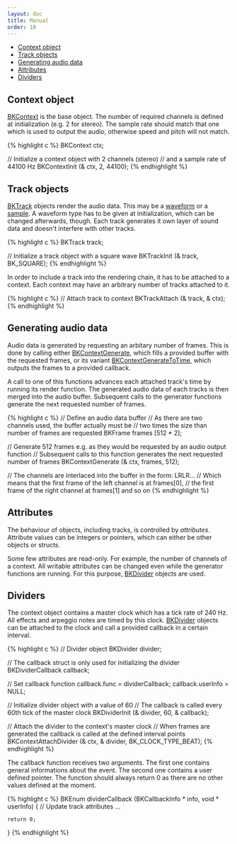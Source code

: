 ```yaml
---
layout: doc
title: Manual
order: 10
---
```


<!--- [Introduction](#introduction)-->
- [Context object](#context-object)
- [Track objects](#track-objects)
- [Generating audio data](#generating-audio-data)
- [Attributes](#attributes)
- [Dividers](#dividers)

<!--## Introduction-->



## Context object

[BKContext](context/) is the base object. The number of required channels is defined at initialization (e.g. 2 for stereo). The sample rate should match that one which is used to output the audio, otherwise speed and pitch will not match.

{% highlight c %}
BKContext ctx;

// Initialize a context object with 2 channels (stereo)
// and a sample rate of 44100 Hz
BKContextInit (& ctx, 2, 44100);
{% endhighlight %}

## Track objects

[BKTrack](tracks/) objects render the audio data. This may be a [waveform](waveforms/) or a [sample](samples/). A waveform type has to be given at initialization, which can be changed afterwards, though. Each track generates it own layer of sound data and doesn't interfere with other tracks.

{% highlight c %}
BKTrack track;

// Initialize a track object with a square wave
BKTrackInit (& track, BK_SQUARE);
{% endhighlight %}

In order to include a track into the rendering chain, it has to be attached to a context. Each context may have an arbitrary number of tracks attached to it.

{% highlight c %}
// Attach track to context
BKTrackAttach (& track, & ctx);
{% endhighlight %}

## Generating audio data

Audio data is generated by requesting an arbitary number of frames. This is done by calling either [BKContextGenerate](../context/#bkcontextgenerate), which fills a provided buffer with the requested frames, or its variant [BKContextGenerateToTime](../context/#bkcontextgeneratetotime), which outputs the frames to a provided callback.

A call to one of this functions advances each attached track's time by running its render function. The generated audio data of each tracks is then merged into the audio buffer. Subsequent calls to the generator functions generate the next requested number of frames.

{% highlight c %}
// Define an audio data buffer
// As there are two channels used, the buffer actually must be
// two times the size than number of frames are requested
BKFrame frames [512 * 2];

// Generate 512 frames e.g. as they would be requested by an audio output function
// Subsequent calls to this function generates the next requested number of frames
BKContextGenerate (& ctx, frames, 512);

// The channels are interlaced into the buffer in the form: LRLR...
// Which means that the first frame of the left channel is at frames[0],
// the first frame of the right channel at frames[1] and so on
{% endhighlight %}

## Attributes

The behaviour of objects, including tracks, is controlled by *attributes*. Attribute values can be integers or pointers, which can either be other objects or structs.

Some few attributes are read-only. For example, the number of channels of a context. All writable attributes can be changed even while the generator functions are running. For this purpose, [BKDivider](clocks/) objects are used.

## Dividers

The context object contains a master clock which has a tick rate of 240 Hz. All effects and arpeggio notes are timed by this clock. [BKDivider](clocks/) objects can be attached to the clock and call a provided callback in a certain interval.

{% highlight c %}
// Divider object
BKDivider divider;

// The callback struct is only used for initializing the divider
BKDividerCallback callback;

// Set callback function
callback.func     = dividerCallback;
callback.userInfo = NULL;

// Initialize divider object with a value of 60
// The callback is called every 60th tick of the master clock
BKDividerInit (& divider, 60, & callback);

// Attach the divider to the context's master clock
// When frames are generated the callback is called at the defined interval points
BKContextAttachDivider (& ctx, & divider, BK_CLOCK_TYPE_BEAT);
{% endhighlight %}

The callback function receives two arguments. The first one contains general informations about the event. The second one contains a user defined pointer. The function should always return 0 as there are no other values defined at the moment.

{% highlight c %}
BKEnum dividerCallback (BKCallbackInfo * info, void * userInfo)
{
	// Update track attributes ...

	return 0;
}
{% endhighlight %}

<!--
To create a beat with a certain BPM the divider interval can be calculated with this formula:

{% highlight c %}
ticks_per_beat = (240 × 60) / (bpm × 4);
{% endhighlight %}

As divider intervals are integers, only certain BPM values are possible without changing the master clock tick rate. For a BPM of 150 the divider interval is exactly 24.

{% highlight c %}
bpm = (240 × 60) / (ticks_per_beat × 4)
{% endhighlight %}
-->
